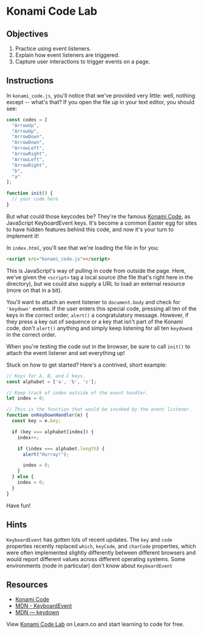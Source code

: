   # Konami Code Lab

## Objectives
1. Practice using event listeners.
2. Explain how event listeners are triggered.
3. Capture user interactions to trigger events on a page.

## Instructions
In `konami_code.js`, you'll notice that we've provided very little: well, nothing except -- what's that? If you open the file up in your text editor, you should see:
```js
const codes = [
  "ArrowUp",
  "ArrowUp",
  "ArrowDown",
  "ArrowDown",
  "ArrowLeft",
  "ArrowRight",
  "ArrowLeft",
  "ArrowRight",
  "b",
  "a"
];

function init() {
  // your code here
}
```

But what could those keycodes be? They're the famous [Konami Code](https://en.wikipedia.org/wiki/Konami_Code), as JavaScript KeyboardEvent keys. It's become a common Easter egg for sites to have hidden features behind this code, and now it's your turn to implement it!

In `index.html`, you'll see that we're loading the file in for you:
```html
<script src="konami_code.js"></script>
```

This is JavaScript's way of pulling in code from outside the page. Here, we've given the `<script>` tag a local source (the file that's right here in the directory), but we could also supply a URL to load an external resource (more on that in a bit).

You'll want to attach an event listener to `document.body` and check for `'keydown'` events. If the user enters this special code, pressing all ten of the keys in the correct order, `alert()` a congratulatory message. However, if they press a key out of sequence or a key that isn't part of the Konami code, don't `alert()` anything and simply keep listening for all ten `keydown`s in the correct order.

When you're testing the code out in the browser, be sure to call `init()` to attach the event listener and set everything up!

Stuck on how to get started? Here's a contrived, short example:
```js
// Keys for A, B, and C keys.
const alphabet = ['a', 'b', 'c'];

// Keep track of index outside of the event handler.
let index = 0;

// This is the function that would be invoked by the event listener.
function onKeyDownHandler(e) {
  const key = e.key;

  if (key === alphabet[index]) {
    index++;

    if (index === alphabet.length) {
      alert("Hurray!");

      index = 0;
    }
  } else {
    index = 0;
  }
}
```

Have fun!

## Hints
`KeyboardEvent` has gotten lots of recent updates. The `key` and `code` properties recently replaced `which`, `keyCode`, and `charCode` properties, which were often implemented slightly differently between different browsers and would report different values across different operating systems. Some environments (node in particular) don't know about `KeyboardEvent`


## Resources
- [Konami Code](https://en.wikipedia.org/wiki/Konami_Code)
- [MDN - KeyboardEvent][KeyboardEvent]
- [MDN — keydown][keydown]

[keydown]: https://developer.mozilla.org/en-US/docs/Web/Events/keydown
[KeyboardEvent]: https://developer.mozilla.org/en-US/docs/Web/API/KeyboardEvent

<p class='util--hide'>View <a href='https://learn.co/lessons/konami-code-lab'>Konami Code Lab</a> on Learn.co and start learning to code for free.</p>
